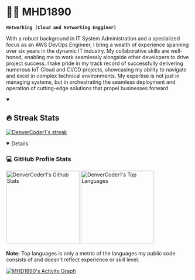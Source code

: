 # 🏄‍♂️ MHD1890

**`Networking (Cloud and Networking Engginer)`**

With a robust background in IT System Administration and a specialized focus as an AWS DevOps Engineer, I bring a wealth of experience spanning over six years in the dynamic IT industry. My collaborative skills are well-honed, enabling me to work seamlessly alongside other developers to drive project success. I take pride in my track record of successfully delivering numerous IoT Cloud and CI/CD projects, showcasing my ability to navigate and excel in complex technical environments. My expertise is not just in managing systems, but in orchestrating the seamless deployment and operation of cutting-edge solutions that propel businesses forward.

<details open> 
  <summary><h2>🔥 Streak Stats</h2></summary>
<p>
    <a href="https://github.com/MHD1890/github-readme-streak-stats">
      <!-- Use https://streak-stats.demolab.com or self-host with your own Vercel app - visit https://git.io/streak-stats for instructions -->
      <img title="🔥 Get streak stats for your profile at git.io/streak-stats" alt="DenverCoder1's streak" src="https://github-readme-streak-stats-9m8ugfa77-denvercoder1.vercel.app/?user=MHD1890&theme=blue_navy&hide_border=true"/>
    </a>
  </p>
<details open> 
<h3>💻 GitHub Profile Stats</h3>

  <!-- https://github.com/anuraghazra/github-readme-stats -->

  <a href="https://github.com/anuraghazra/github-readme-stats"><img alt="DenverCoder1's Github Stats" src="https://denvercoder1-github-readme-stats.vercel.app/api/?username=MHD1890&show_icons=true&include_all_commits=true&count_private=true&theme=blue_navy&hide_border=true" height="200px"/></a>
  <a href="https://github.com/anuraghazra/github-readme-stats"><img alt="DenverCoder1's Top Languages" src="https://denvercoder1-github-readme-stats.vercel.app/api/top-langs/?username=MHD1890&langs_count=8&layout=compact&theme=blue_navy&hide_border=true" height="200px"/></a>
  <br/>

  <b>Note:</b> Top languages is only a metric of the languages my public code consists of and doesn't reflect experience or skill level.
  
  <!-- https://github.com/ashutosh00710/github-readme-activity-graph -->

  <a href="https://github.com/ashutosh00710/github-readme-activity-graph"><img alt="MHD1890's Activity Graph" src="https://github-readme-activity-graph.vercel.app/graph/?username=MHD1890&langs_count=8&layout=compact&theme=blue_navy&hide_border=true" /></a>
